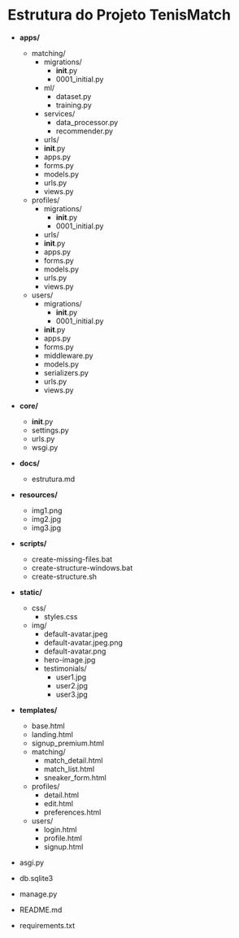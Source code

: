 # Estrutura do Projeto TenisMatch

- **apps/**
  - matching/
    - migrations/
      - __init__.py
      - 0001_initial.py
    - ml/
      - dataset.py
      - training.py  
    - services/
      - data_processor.py
      - recommender.py
    - urls/
    - __init__.py
    - apps.py
    - forms.py
    - models.py
    - urls.py
    - views.py
  - profiles/
    - migrations/
      - __init__.py
      - 0001_initial.py
    - urls/
    - __init__.py
    - apps.py
    - forms.py  
    - models.py
    - urls.py
    - views.py
  - users/
    - migrations/
      - __init__.py
      - 0001_initial.py
    - __init__.py
    - apps.py
    - forms.py
    - middleware.py
    - models.py
    - serializers.py
    - urls.py
    - views.py

- **core/**
  - __init__.py
  - settings.py
  - urls.py
  - wsgi.py

- **docs/**
  - estrutura.md

- **resources/**
  - img1.png
  - img2.jpg
  - img3.jpg

- **scripts/**
  - create-missing-files.bat
  - create-structure-windows.bat
  - create-structure.sh

- **static/**
  - css/
    - styles.css
  - img/
    - default-avatar.jpeg
    - default-avatar.jpeg.png
    - default-avatar.png
    - hero-image.jpg
    - testimonials/
      - user1.jpg
      - user2.jpg
      - user3.jpg

- **templates/**
  - base.html
  - landing.html
  - signup_premium.html
  - matching/
    - match_detail.html
    - match_list.html
    - sneaker_form.html
  - profiles/
    - detail.html
    - edit.html
    - preferences.html
  - users/
    - login.html
    - profile.html
    - signup.html

- asgi.py
- db.sqlite3
- manage.py
- README.md
- requirements.txt
